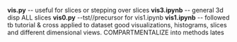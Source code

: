 **vis.py** -- useful for slices or stepping over slices
**vis3.ipynb** -- general 3d disp ALL slices
**vis0.py** --tst//precursor for vis1.ipynb
**vis1.ipynb** -- followed tb tutorial & cross applied to dataset
                good visualizations, histograms, slices and different dimensional views. COMPARTMENTALIZE into methods lates
